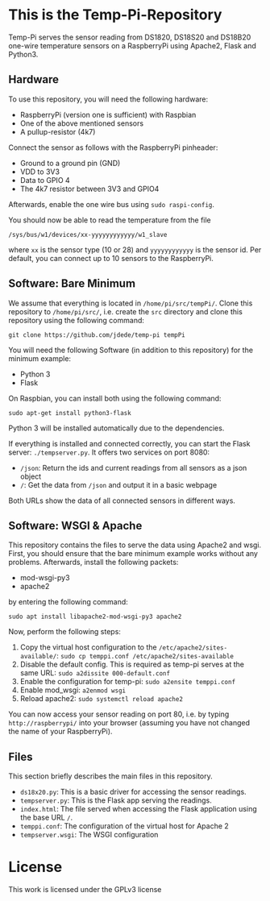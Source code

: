 This is the Temp-Pi-Repository
==============================

Temp-Pi serves the sensor reading from DS1820, DS18S20 and DS18B20 one-wire
temperature sensors on a RaspberryPi using Apache2, Flask and Python3.

Hardware
--------

To use this repository, you will need the following hardware:

- RaspberryPi (version one is sufficient) with Raspbian
- One of the above mentioned sensors
- A pullup-resistor (4k7)

Connect the sensor as follows with the RaspberryPi pinheader:

- Ground to a ground pin (GND)
- VDD to 3V3
- Data to GPIO 4
- The 4k7 resistor between 3V3 and GPIO4

Afterwards, enable the one wire bus using `sudo raspi-config`.

You should now be able to read the temperature from the file

`/sys/bus/w1/devices/xx-yyyyyyyyyyyy/w1_slave`

where `xx` is the sensor type (10 or 28) and `yyyyyyyyyyyy` is the sensor id.
Per default, you can connect up to 10 sensors to the RaspberryPi.

Software: Bare Minimum
----------------------

We assume that everything is located in `/home/pi/src/tempPi/`.
Clone this repository to `/home/pi/src/`, i.e. create the `src` directory and
clone this repository using the following command:

`git clone https://github.com/jdede/temp-pi tempPi`

You will need the following Software (in addition to this repository) for the minimum example:

- Python 3
- Flask

On Raspbian, you can install both using the following command:

`sudo apt-get install python3-flask`

Python 3 will be installed automatically due to the dependencies.

If everything is installed and connected correctly, you can start the Flask
server: `./tempserver.py`. It offers two services on port 8080:

- `/json`: Return the ids and current readings from all sensors as a json
  object
- `/`: Get the data from `/json` and output it in a basic webpage

Both URLs show the data of all connected sensors in different ways.


Software: WSGI & Apache
-----------------------

This repository contains the files to serve the data using Apache2 and wsgi.
First, you should ensure that the bare minimum example works without any
problems. Afterwards, install the following packets:

- mod-wsgi-py3
- apache2

by entering the following command:

`sudo apt install libapache2-mod-wsgi-py3 apache2`

Now, perform the following steps:

1) Copy the virtual host configuration to the `/etc/apache2/sites-available/`:
`sudo cp temppi.conf /etc/apache2/sites-available`
2) Disable the default config. This is required as temp-pi serves at the same
URL: `sudo a2dissite 000-default.conf`
3) Enable the configuration for temp-pi: `sudo a2ensite temppi.conf`
4) Enable mod_wsgi: `a2enmod wsgi`
5) Reload apache2: `sudo systemctl reload apache2`

You can now access your sensor reading on port 80, i.e. by typing
`http://raspberrypi/` into your browser (assuming you have not changed the name
of your RaspberryPi).

Files
-----

This section briefly describes the main files in this repository.

- `ds18x20.py`: This is a basic driver for accessing the sensor readings.
- `tempserver.py`: This is the Flask app serving the readings.
- `index.html`: The file served when accessing the Flask application using the
  base URL `/`.
- `temppi.conf`: The configuration of the virtual host for Apache 2
- `tempserver.wsgi`: The WSGI configuration


License
=======

This work is licensed under the GPLv3 license

